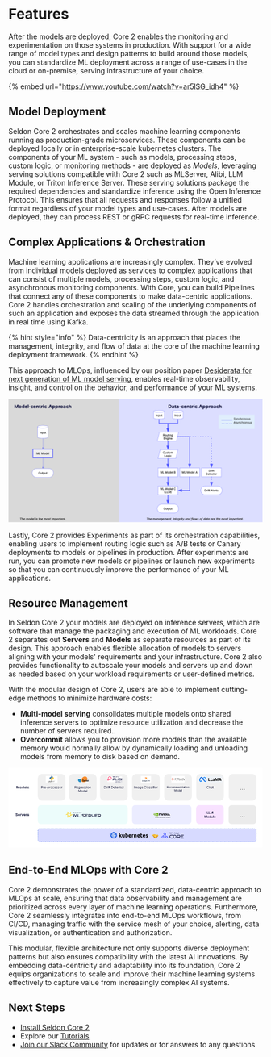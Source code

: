# Features

After the models are deployed, Core 2 enables the monitoring and experimentation on those systems in production. With support for a wide range of model types and design patterns to build around those models, you can standardize ML deployment across a range of use-cases in the cloud or on-premise, serving infrastructure of your choice. 

{% embed url="https://www.youtube.com/watch?v=ar5lSG_idh4" %}

## Model Deployment

Seldon Core 2 orchestrates and scales machine learning components running as production-grade microservices. These components can be deployed locally or in enterprise-scale kubernetes clusters. The components of your ML system - such as models, processing steps, custom logic, or monitoring methods - are deployed as *Models*, leveraging serving solutions compatible with Core 2 such as MLServer, Alibi, LLM Module, or Triton Inference Server. These serving solutions package the required dependencies and standardize inference using the Open Inference Protocol. This ensures that all requests and responses follow a unified format regardless of your model types and use-cases. After models are deployed, they can process REST or gRPC requests for real-time inference.

## Complex Applications & Orchestration

Machine learning applications are increasingly complex. They’ve evolved from individual models deployed as services to complex applications that can consist of multiple models, processing steps, custom logic, and asynchronous monitoring components. With Core, you can build Pipelines that connect any of these components to make data-centric applications. Core 2 handles orchestration and scaling of the underlying components of such an application and exposes the data streamed through the application in real time using Kafka.

{% hint style="info" %}
Data-centricity is an approach that places the management, integrity, and flow of data at the core of the machine learning deployment framework. 
{% endhint %}

This approach to MLOps, influenced by our position paper [Desiderata for next generation of ML model serving](https://arxiv.org/abs/2210.14665), enables real-time observability, insight, and control on the behavior, and performance of your ML systems.  


![Data-centric pipeline](images/models-servers_1.png)

Lastly, Core 2 provides Experiments as part of its orchestration capabilities, enabling users to implement routing logic such as A/B tests or Canary deployments to models or pipelines in production. After experiments are run, you can promote new models or pipelines or launch new experiments so that you can continuously improve the performance of your ML applications.


## Resource Management

In Seldon Core 2 your models are deployed on inference servers, which are software that manage the packaging and execution of ML workloads. Core 2 separates out **Servers** and **Models** as separate resources as part of its design. This approach enables flexible allocation of models to servers aligning with your models' requirements and your infrastructure. Core 2 also provides functionality to autoscale your models and servers up and down as needed based on your workload requirements or user-defined metrics.

With the modular design of Core 2, users are able to implement cutting-edge methods to minimize hardware costs:

- **Multi-model serving** consolidates multiple models onto shared inference servers to optimize resource utilization and decrease the number of servers required..
- **Overcommit** allows you to provision more models than the available memory would normally allow by dynamically loading and unloading models from memory to disk based on demand.

![Example: Serving multiple model types across inference servers](images/models-servers.png)

## End-to-End MLOps with Core 2

Core 2 demonstrates the power of a standardized, data-centric approach to MLOps at scale, ensuring that data observability and management are prioritized across every layer of machine learning operations. Furthermore, Core 2 seamlessly integrates into end-to-end MLOps workflows, from CI/CD, managing traffic with the service mesh of your choice, alerting, data visualization, or authentication and authorization.

This modular, flexible architecture not only supports diverse deployment patterns but also ensures compatibility with the latest AI innovations. By embedding data-centricity and adaptability into its foundation, Core 2 equips organizations to scale and improve their machine learning systems effectively to capture value from increasingly complex AI systems.

## Next Steps

- [Install Seldon Core 2](./getting-started/README.md)
- Explore our [Tutorials](./examples/README.md)
- [Join our Slack Community](https://seldondev.slack.com/join/shared_invite/zt-vejg6ttd-ksZiQs3O_HOtPQsen_labg#/shared-invite/email) for updates or for answers to any questions
